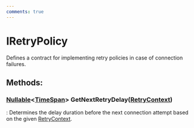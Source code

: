 ```yaml
---
comments: true
---
```

# IRetryPolicy

Defines a contract for implementing retry policies in case of connection failures. 


## **Methods**:

### [Nullable](https://learn.microsoft.com/en-us/dotnet/api/System.Nullable-1)&lt;[TimeSpan](https://learn.microsoft.com/en-us/dotnet/api/System.TimeSpan)&gt; GetNextRetryDelay([RetryContext](RetryContext.md))
: Determines the delay duration before the next connection attempt based on the given [RetryContext](RetryContext.md). 